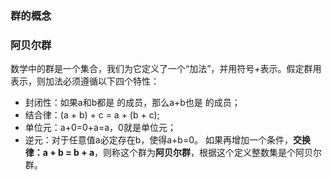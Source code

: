 ### 群的概念



### 阿贝尔群
数学中的群是一个集合，我们为它定义了一个“加法”，并用符号+表示。假定群用 表示，则加法必须遵循以下四个特性：

- 封闭性：如果a和b都是 的成员，那么a+b也是 的成员；
- 结合律：(a + b) + c = a + (b + c);
- 单位元：a+0=0+a=a，0就是单位元；
- 逆元：对于任意值a必定存在b，使得a+b=0。
如果再增加一个条件，**交换律：a + b = b + a**，则称这个群为**阿贝尔群**，根据这个定义整数集是个阿贝尔群。